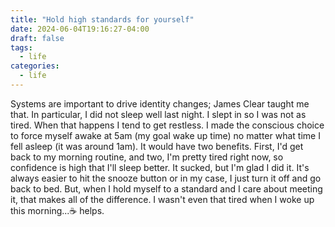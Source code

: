 ```yaml
---
title: "Hold high standards for yourself"
date: 2024-06-04T19:16:27-04:00
draft: false
tags:
  - life
categories:
  - life
---
```


Systems are important to drive identity changes; James Clear taught me that.  In particular, I did not sleep well last night.  I slept in so I was not as tired.  When that happens I tend to get restless.  I made the conscious choice to force myself awake at 5am (my goal wake up time) no matter what time I fell asleep (it was around 1am).  It would have two benefits.  First, I'd get back to my morning routine, and two, I'm pretty tired right now, so confidence is high that I'll sleep better.  It sucked, but I'm glad I did it.  It's always easier to hit the snooze button or in my case, I just turn it off and go back to bed.  But, when I hold myself to a standard and I care about meeting it, that makes all of the difference.  I wasn't even that tired when I woke up this morning...☕ helps.